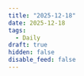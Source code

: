 ```yaml
---
title: "2025-12-18"
date: 2025-12-18
tags:
  - Daily
draft: true
hidden: false
disable_feed: false
---
```


